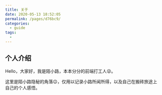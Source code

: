 ```yaml
---
title: 关于
date: 2020-05-13 18:52:05
permalink: /pages/d76bc9/
categories:
  - guide
tags:
  - 
---
```

## 个人介绍

Hello，大家好，我是陌小路，本本分分的前端打工人😜。

这里是陌小路隐秘的角落😉，仅用以记录小路所闻所得，以及自己在搬砖旅途上自己的个人感悟。

